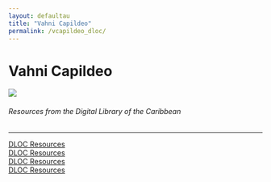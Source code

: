 ```yaml
---
layout: defaultau
title: "Vahni Capildeo"
permalink: /vcapildeo_dloc/
---
```

<!-- partial:index.partial.html -->
<div class="content">
    <h1>Vahni Capildeo</h1>
    <div class="quote">
        <div><img src="https://www.scottishpoetrylibrary.org.uk/wp-content/uploads/2018/05/Vahni-Capildeo-Forward-Prize-for-Best-Collection-winner.jpg" class="logo"></div>
    </div>
    <body>
    <h6>Resources from the Digital Library of the Caribbean</h6><hr> 
        <a href="https://www.dloc.com/UF00094180/00124/pdf" target="_blank">DLOC Resources</a><br>
        <a href="https://www.dloc.com/AA00090268/00033/pdf" target="_blank">DLOC Resources</a><br>
        <a href="https://www.dloc.com/AA00090268/00045/pdf" target="_blank">DLOC Resources</a><br>
        <a href="https://www.dloc.com/AA00090268/00011/pdf" target="_blank">DLOC Resources</a><br>
    </body> 
          </div>
  <!-- partial -->
<script src='https://cdnjs.cloudflare.com/ajax/libs/jquery/3.1.1/jquery.min.js'></script><script  src="{{ site.baseurl }}/assets/js/authorscript.js"></script>